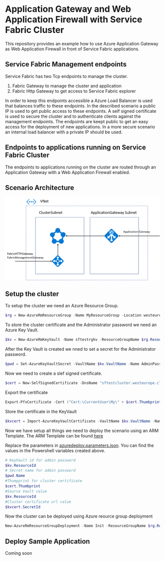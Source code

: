 # Application Gateway and Web Application Firewall with Service Fabric Cluster

This repository provides an example how to use Azure Application Gateway as Web Application Firewall in front of Service Fabric applications.

## Service Fabric Management endpoints

Service Fabric has two Tcp endpoints to manage the cluster.
1. Fabric Gateway to manage the cluster and application
2. Fabric Http Gateway to get access to Service Fabric explorer 

In order to keep this endpoints accessible a Azure Load Balancer is used that balances traffic to these endpoints. In the described scenario a public IP is used to get public access to these endpoints. A self signed certificate is used to secure the cluster and to authenticate clients against the management endpoints. 
The endpoints are keept public to get an easy access for the deployment of new applications.
In a more secure scenario an internal load balancer with a private IP should be used.

## Endpoints to applications running on Service Fabric Cluster

The endpoints to applications running on the cluster are routed through an Application Gateway with a Web Application Firewall enabled.

## Scenario Architecture

![architecture](/doc/pics/Architecture.png)

## Setup the cluster

To setup the cluster we need an Azure Resource Group.

``` Powershell
$rg = New-AzureRmResourceGroup -Name MyResourceGroup -Location westeurope
```

To store the cluster certificate and the Administrator password we need an Azure Key Vault.

``` Powershell
$kv = New-AzureRmKeyVault -Name sftestrgkv -ResourceGroupName $rg.ResourceGroupName -Location westeurope -EnabledForDeployment -EnabledForTemplateDeployment
```

After the Key Vault is created we nned to set a secret for the Administrator password.

``` Powershell
$pwd = Set-AzureKeyVaultSecret -VaultName $kv.VaultName -Name AdminPassword -SecretValue (ConvertTo-SecureString -String <password> -AsPlainText -Force)
```

Now we need to create a slef signed certificate.

``` Powershell
$cert = New-SelfSignedCertificate -DnsName "sftestcluster.westeurope.cloudapp.azure.com" -FriendlyName sftestcluster -CertStoreLocation "Cert:\CurrentUser\My\"
```

Export the certificate

``` Powershell
Export-PfxCertificate -Cert ("Cert:\CurrentUser\My\" + $cert.Thumbprint) -Password (ConvertTo-SecureString -String <password> -AsPlainText -Force) -FilePath C:\Temp\sftestcluster.pfx
```

Store the certificate in the KeyVault

``` Powershell
$kvcert = Import-AzureKeyVaultCertificate -VaultName $kv.VaultName -Name ClusterCertificate -FilePath C:\Temp\sftestcluster.pfx -Password (ConvertTo-SecureString -String <password> -AsPlainText -Force)
```

Now we have setup all things we need to deploy the scenario using an ARM Template. The ARM Template can be found [here](/src/deploy/ServiceFabricAppGtw.Iac/azuredeploy.json)

Replace the parameters in [azuredeploy.parameters.json]((/src/deploy/ServiceFabricAppGtw.Iac/azuredeploy.parameters.json)).
You can find the values in the Powershell variables created above.

``` Powershell
# KeyVault id for admin password
$kv.ResourceId
# Secret name for admin password
$pwd.Name
#Thumpprint for cluster certificate
$cert.Thumbprint
#Source Vault value
$kv.ResourceId
#Cluster certificate url value
$kvcert.SecretId    
```

Now the cluster can be deployed using Azure reource group deployment

``` Powershell
New-AzureRmResourceGroupDeployment -Name Init -ResourceGroupName $rg.ResourceGroupName -TemplateFile .\azuredeploy.json -TemplateParameterFile .\azuredeploy.parameters.json
```

## Deploy Sample Application

Coming soon